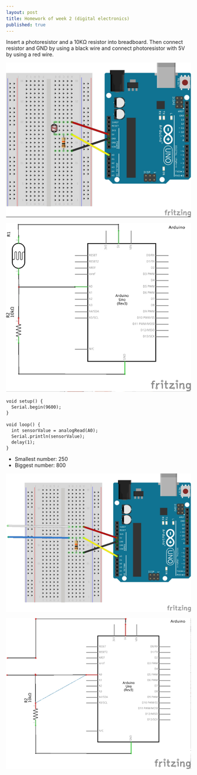 ```yaml
---
layout: post
title: Homework of week 2 (digital electronics)
published: true
---
```

<p class="intro">Insert a photoresistor and a 10K&#8486; resistor into breadboard. Then connect resistor and GND by using a black wire and connect photoresistor with 5V by using a red wire.</p>

<p><img src="/images/compressed/blog/2015-2-4/1.jpg" title=""></p>

<p><img src="/images/compressed/blog/2015-2-4/2.jpg" title=""></p>

    void setup() {
      Serial.begin(9600);
    }

    void loop() {
      int sensorValue = analogRead(A0);
      Serial.println(sensorValue);
      delay(1);
    }

* Smallest number: 250
* Biggest number: 800

<p><img src="/images/compressed/blog/2015-2-4/3.jpg" title=""></p>

<p><img src="/images/compressed/blog/2015-2-4/4.jpg" title=""></p>
